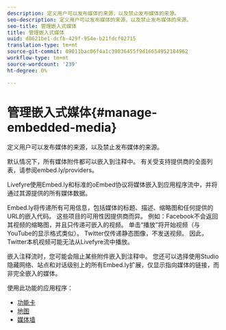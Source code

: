 ```yaml
---
description: 定义用户可以发布媒体的来源，以及禁止发布媒体的来源。
seo-description: 定义用户可以发布媒体的来源，以及禁止发布媒体的来源。
seo-title: 管理嵌入式媒体
title: 管理嵌入式媒体
uuid: d8621be1-dcfb-429f-954e-b21fdcf02715
translation-type: tm+mt
source-git-commit: 09011bac06f4a1c39836455f9d16654952184962
workflow-type: tm+mt
source-wordcount: '239'
ht-degree: 0%

---
```



# 管理嵌入式媒体{#manage-embedded-media}

定义用户可以发布媒体的来源，以及禁止发布媒体的来源。

默认情况下，所有媒体附件都可以嵌入到注释中。 有关受支持提供商的全面列表，请参阅embed.ly/providers。

Livefyre使用Embed.ly和标准的oEmbed协议将媒体嵌入到应用程序流中，并将通过其源提供的所有媒体数据。

Embed.ly将传递所有可用信息，包括媒体的标题、描述、缩略图和任何提供的URL的嵌入代码。 这些项目的可用性因提供商而异。 例如：Facebook不会返回其视频的缩略图，并且只传递可嵌入的视频。 单击“播放”将开始视频（与YouTube的显示格式类似）。 Twitter仅传递静态图像，不发送视频。 因此，Twitter本机视频可能无法从Livefyre流中播放。

嵌入注释流时，您可能会阻止某些附件嵌入到注释中。 您还可以选择使用Studio隐藏网络、站点和对话级别上的所有Embed.ly扩展，仅显示指向媒体的链接，而非完全嵌入的媒体。

使用此功能的应用程序：

* [功能卡](/help/using/c-about-apps/c-feature-card-app/c-feature-card-app.md#c_feature_card_app)
* [地图](/help/using/c-about-apps/c-map-app/c-map-app.md#c_map_app)
* [媒体墙](/help/using/c-about-apps/c-media-wall-app/c-media-wall-app.md#c_media_wall_app)

